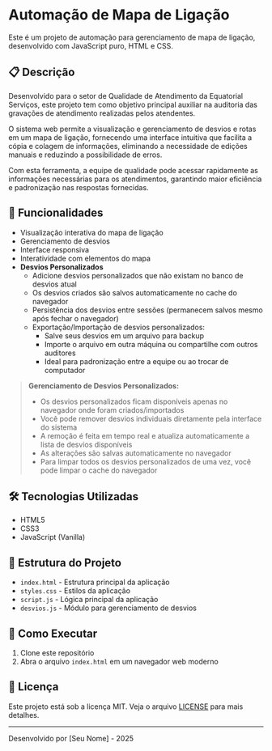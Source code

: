 # Automação de Mapa de Ligação

Este é um projeto de automação para gerenciamento de mapa de ligação, desenvolvido com JavaScript puro, HTML e CSS.

## 📋 Descrição

Desenvolvido para o setor de Qualidade de Atendimento da Equatorial Serviços, este projeto tem como objetivo principal auxiliar na auditoria das gravações de atendimento realizadas pelos atendentes. 

O sistema web permite a visualização e gerenciamento de desvios e rotas em um mapa de ligação, fornecendo uma interface intuitiva que facilita a cópia e colagem de informações, eliminando a necessidade de edições manuais e reduzindo a possibilidade de erros.

Com esta ferramenta, a equipe de qualidade pode acessar rapidamente as informações necessárias para os atendimentos, garantindo maior eficiência e padronização nas respostas fornecidas.

## 🚀 Funcionalidades

- Visualização interativa do mapa de ligação
- Gerenciamento de desvios
- Interface responsiva
- Interatividade com elementos do mapa
- **Desvios Personalizados**
  - Adicione desvios personalizados que não existam no banco de desvios atual
  - Os desvios criados são salvos automaticamente no cache do navegador
  - Persistência dos desvios entre sessões (permanecem salvos mesmo após fechar o navegador)
  - Exportação/Importação de desvios personalizados:
    - Salve seus desvios em um arquivo para backup
    - Importe o arquivo em outra máquina ou compartilhe com outros auditores
    - Ideal para padronização entre a equipe ou ao trocar de computador

> **Gerenciamento de Desvios Personalizados:**
> - Os desvios personalizados ficam disponíveis apenas no navegador onde foram criados/importados
> - Você pode remover desvios individuais diretamente pela interface do sistema
> - A remoção é feita em tempo real e atualiza automaticamente a lista de desvios disponíveis
> - As alterações são salvas automaticamente no navegador
> - Para limpar todos os desvios personalizados de uma vez, você pode limpar o cache do navegador

## 🛠️ Tecnologias Utilizadas

- HTML5
- CSS3
- JavaScript (Vanilla)

## 📁 Estrutura do Projeto

- `index.html` - Estrutura principal da aplicação
- `styles.css` - Estilos da aplicação
- `script.js` - Lógica principal da aplicação
- `desvios.js` - Módulo para gerenciamento de desvios

## 🚀 Como Executar

1. Clone este repositório
2. Abra o arquivo `index.html` em um navegador web moderno

## 📝 Licença

Este projeto está sob a licença MIT. Veja o arquivo [LICENSE](LICENSE) para mais detalhes.

---

Desenvolvido por [Seu Nome] - 2025
